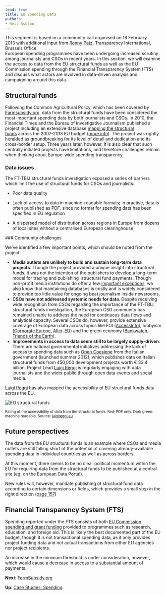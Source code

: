 ```yaml
---
lead: true
title: EU Spending Data
authors:
- Neil Ashton
---
```

<div class="well">This segment is based on a community call organised on 18 February
2013 with
additional input from <a href="https://twitter.com/ronpatz">Ronny Patz</a>,
Transparency International, Brussels Office.</div>
European spending programmes have been undergoing increased scrutiny
among journalists and CSOs in recent years. In this section, we will examine the
access to data from the EU structural funds as well as the EU Commission
spending through the Financial Transparency System (FTS) and discuss
what actors are involved in data-driven analysis and campaigning
around this data.

## Structural funds

Following the Common Agricultural Policy, which has been covered by
[Farmsubsidy.org](../farmsubsidy/), data from the structural funds have
been considered the most important spending data by both journalists and CSOs. In 2010, the Financial Times and the Bureau of
Investigative Journalism published a project including an extensive
database [mapping the structural
funds](http://datajournalismhandbook.org/1.0/en/case_studies_1.html) across
the 2007-2013 EU budget ([more info](http://blog.okfn.org/2011/03/08/a-kafkaesque-data-trail-the-hunt-for-europes-hidden-billions/)).
The project was rightly heralded as
groundbreaking for its level of detail and dedication and its cross-border
setup. Three years later, however, it is also clear that such centrally
initiated projects have limitations, and therefore challenges
remain when thinking about Europe-wide spending transparency.

### Data issues

The FT-TBIJ structural funds investigation exposed a series of barriers
which limit the use of structural funds for CSOs and journalists:

*  Poor data quality

*  Lack of access to data in machine-readable formats; in practise, data
    is often published as PDF, since no format for spending data has
    been specified in EU regulation

*  A dispersed model of distribution across regions in Europe from
    dozens of local sites without a centralised European clearinghouse

### Community challenges

We’ve identified a few important points, which should be noted from the
project:

*  **Media outlets are unlikely to build and sustain long-term data
    projects**. Though the project provided a unique insight into
    structural funds, it was not the intention of the publishers to
    develop a long-term model for tracing and publishing  structural
    fund payments. Though non-profit media institutions do offer a few
    [important exceptions](http://projects.propublica.org/docdollars/),
    we also know that maintaining databases is costly and is widely
    considered to provide too little value for ongoing beat journalism inside
    newsrooms.
*  **CSOs have not addressed systemic needs for data**. Despite receiving
    wide recognition from CSOs regarding the importance of the FT-TBIJ
    structural funds investigation, the European CSO community has
    remained unable to address the need for continuous data flows and
    analytical capacity. Several CSOs do, however, provide extensive
    coverage of European data across topics like FOI ([AccessInfo](http://www.access-info.org)),
    lobbyism ([Corporate Europe](http://corporateeurope.org), [Alter-EU](http://www.alter-eu.org)) and the green economy
    ([Bankwatch](http://bankwatch.org), [Friends of the Earth](http://foei.org)).
*  **Improvements in access to data seem still to be largely supply-driven**. There are national governmental initiatives addressing the
    lack of access to spending data such as [Open
    Coesione](http://www.opencoesione.gov.it/) from the Italian
    government (launched summer 2012), which publishes data on Italian
    structural funds from 450,000 development projects worth € 33.4
    billion. Project Lead [Luigi Reggi](http://luigireggi.eu) is
    regularly engaging with data journalists and the wider public
    through open data events and social media.

[Luigi Reggi](http://luigireggi.eu) has also mapped the accessibility of
EU structural funds data across the EU.

![EU structural funds](http://farm6.staticflickr.com/5444/8895739707_955cb8bcac_z.jpg)

<small>Rating of the accessibility of data
from the structural funds. Red: PDF only. Dark green: machine
readable. Source: [luigireggi.eu](http://luigireggi.eu)</small>

## Future perspectives

The data from the EU structural funds is an example where CSOs and media
outlets are still falling short of the potential of covering already-available spending data in individual countries as well as across
borders.

At this moment, there seems to be no clear political momentum within the
EU for requiring data from the structural funds to be published at a
central site (eg. on the European Data Portal).

New rules will, however, mandate publishing of structural fund data
according to certain dimensions or fields, which provides a small step in
the right direction ([page
157](http://eur-lex.europa.eu/LexUriServ/LexUriServ.do?uri=COM:2012:0496:FIN:EN:PDF))

## Financial Transparency System (FTS)

Spending reported under the FTS consists of both [EU Commission spending
and grant funding](http://community.openspending.org/research/eu/) provided to
programmes such as research, education, and foreign aid. This is likely the best documented part of the EU budget, though it is not transactional spending data, as it only provides project funding data
and not actual transactions from either EU agencies nor project recipients.

An increase in the minimum threshold is under consideration,
however, which would cause a decrease in access to a substantial amount of
payments.

**Next**: [FarmSubsidy.org](../farmsubsidy/)

**Up**: [Case Studies: Spending](../)

